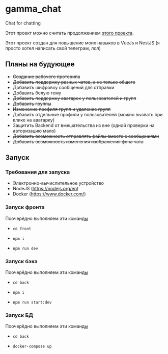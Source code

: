 # gamma_chat
Chat for chatting

Этот проект можно считать продолжением [этого проекта](https://github.com/bolgaro4ka/DChat).

Этот проект создан для повышение моих навыков в VueJs и NestJS (я просто хотел написать свой телеграм, лол)

## Планы на будующее
- <del>Создание рабочего проторипа</del>
- <del>Добавить поддержку разных чатов, а не только общего</del>
- Добавить шифровку сообщений для отправки
- Добавить белую тему
- <del>Добавить поддержку аватарок у пользователей и групп</del>
- <del>Добавить группы</del>
- <del>Изменение профиля групп и удаление групп</del>
- Добавить отдельные профили у пользователей (можно вызвать при клике на аватарку)
- Защитить Backend от вмешательства из вне (одной проверки на авторизацию мало)
- <del>Добавить возможность отправлять файлы вместе с сообщениями</del>
- <del>Добавить возможность изменения изображения фона чата</del>

## Запуск

### Требования для запуска
- Электронно-вычислительное устройство
- NodeJS (https://nodejs.org/en)
- Docker (https://www.docker.com/)

### Запуск фронта
Поочерёдно выполняем эти команд[ы](https://www.youtube.com/watch?v=dQw4w9WgXcQ)

- `cd front`

- `npm i`

- `npm run dev`


### Запуск бэка
Поочерёдно выполняем эти команд[ы](https://www.youtube.com/watch?v=dQw4w9WgXcQ)

- `cd back`

- `npm i`

- `npm run start:dev`

### Запуск БД
Поочерёдно выполняем эти команд[ы](https://www.youtube.com/watch?v=dQw4w9WgXcQ)

- `cd back`

- `docker-compose up`
